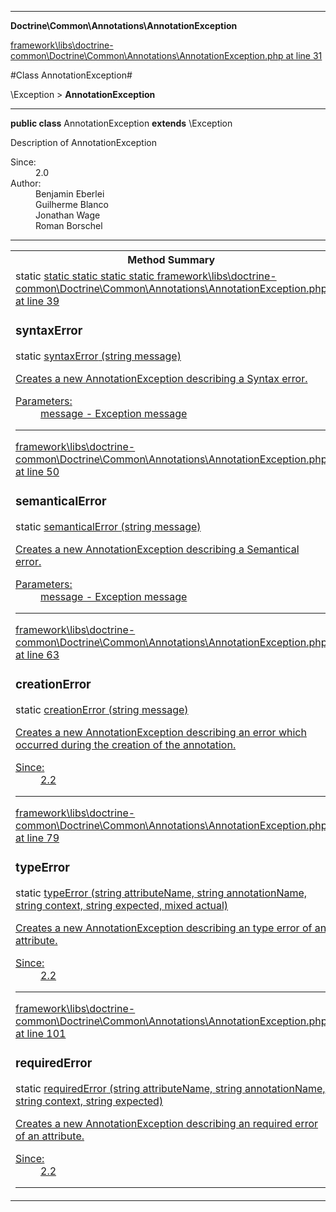 

- - -

**Doctrine\Common\Annotations\AnnotationException**


<a href="https://github.com/JeyDotC/Hirudo/blob/master/framework/libs/doctrine-common/Doctrine/Common/Annotations/AnnotationException.php#L31" target='_blank'>framework\libs\doctrine-common\Doctrine\Common\Annotations\AnnotationException.php at line 31</a>

#Class AnnotationException#

\Exception &gt; **AnnotationException**




- - -

<p><strong>public  class</strong> <span>AnnotationException</span>
<strong>extends</strong> \Exception

</p>

<div class="comment" id="overview_description"><p>Description of AnnotationException</p></div>

<dl>
<dt>Since:</dt>
<dd>2.0</dd>
<dt>Author:</dt>
<dd>Benjamin Eberlei <kontakt@beberlei.de></dd>
<dd>Guilherme Blanco <guilhermeblanco@hotmail.com></dd>
<dd>Jonathan Wage <jonwage@gmail.com></dd>
<dd>Roman Borschel <roman@code-factory.org></dd>
</dl>


<hr />

<table id="summary_method">
<tr><th colspan="2">Method Summary</th></tr>
<tr>
<td><span class='k'>static </span> <span class='nx'><a href='https://github.com/JeyDotC/Hirudo-docs/blob/master/Doctrine/Common/Annotations/AnnotationException.md#syntaxerror>AnnotationException</a></span></td>
<td class="description"><p class="name"><a href="#syntaxerror">syntaxError</a>(string message)</p><p class="description">Creates a new AnnotationException describing a Syntax error.</p></td>
</tr>
<tr>
<td><span class='k'>static </span> <span class='nx'><a href='https://github.com/JeyDotC/Hirudo-docs/blob/master/Doctrine/Common/Annotations/AnnotationException.md#semanticalerror>AnnotationException</a></span></td>
<td class="description"><p class="name"><a href="#semanticalerror">semanticalError</a>(string message)</p><p class="description">Creates a new AnnotationException describing a Semantical error.</p></td>
</tr>
<tr>
<td><span class='k'>static </span> <span class='nx'><a href='https://github.com/JeyDotC/Hirudo-docs/blob/master/Doctrine/Common/Annotations/AnnotationException.md#creationerror>AnnotationException</a></span></td>
<td class="description"><p class="name"><a href="#creationerror">creationError</a>(string message)</p><p class="description">Creates a new AnnotationException describing an error which occurred during
the creation of the annotation.</p></td>
</tr>
<tr>
<td><span class='k'>static </span> <span class='nx'><a href='https://github.com/JeyDotC/Hirudo-docs/blob/master/Doctrine/Common/Annotations/AnnotationException.md#typeerror>AnnotationException</a></span></td>
<td class="description"><p class="name"><a href="#typeerror">typeError</a>(string attributeName, string annotationName, string context, string expected, mixed actual)</p><p class="description">Creates a new AnnotationException describing an type error of an attribute.</p></td>
</tr>
<tr>
<td><span class='k'>static </span> <span class='nx'><a href='https://github.com/JeyDotC/Hirudo-docs/blob/master/Doctrine/Common/Annotations/AnnotationException.md#requirederror>AnnotationException</a></span></td>
<td class="description"><p class="name"><a href="#requirederror">requiredError</a>(string attributeName, string annotationName, string context, string expected)</p><p class="description">Creates a new AnnotationException describing an required error of an attribute.</p></td>
</tr>
</table>

<h2 id="detail_method">Method Detail</h2>

<a href="https://github.com/JeyDotC/Hirudo/blob/master/framework/libs/doctrine-common/Doctrine/Common/Annotations/AnnotationException.php#L39" target='_blank'>framework\libs\doctrine-common\Doctrine\Common\Annotations\AnnotationException.php at line 39</a>

<h3 id="syntaxError()">syntaxError</h3>
<span class='k'>static </span> <span class='nx'><a href='https://github.com/JeyDotC/Hirudo-docs/blob/master/Doctrine/Common/Annotations/AnnotationException.md#syntaxerror>AnnotationException</a></span> <span class='nf'>syntaxError</span> (string message)

<div class="details">
<p>Creates a new AnnotationException describing a Syntax error.</p><dl>
<dt>Parameters:</dt>
<dd>message - Exception message</dd>
</dl>

</div>

- - -


<a href="https://github.com/JeyDotC/Hirudo/blob/master/framework/libs/doctrine-common/Doctrine/Common/Annotations/AnnotationException.php#L50" target='_blank'>framework\libs\doctrine-common\Doctrine\Common\Annotations\AnnotationException.php at line 50</a>

<h3 id="semanticalError()">semanticalError</h3>
<span class='k'>static </span> <span class='nx'><a href='https://github.com/JeyDotC/Hirudo-docs/blob/master/Doctrine/Common/Annotations/AnnotationException.md#semanticalerror>AnnotationException</a></span> <span class='nf'>semanticalError</span> (string message)

<div class="details">
<p>Creates a new AnnotationException describing a Semantical error.</p><dl>
<dt>Parameters:</dt>
<dd>message - Exception message</dd>
</dl>

</div>

- - -


<a href="https://github.com/JeyDotC/Hirudo/blob/master/framework/libs/doctrine-common/Doctrine/Common/Annotations/AnnotationException.php#L63" target='_blank'>framework\libs\doctrine-common\Doctrine\Common\Annotations\AnnotationException.php at line 63</a>

<h3 id="creationError()">creationError</h3>
<span class='k'>static </span> <span class='nx'><a href='https://github.com/JeyDotC/Hirudo-docs/blob/master/Doctrine/Common/Annotations/AnnotationException.md#creationerror>AnnotationException</a></span> <span class='nf'>creationError</span> (string message)

<div class="details">
<p>Creates a new AnnotationException describing an error which occurred during
the creation of the annotation.</p><dl>
<dt>Since:</dt>
<dd>2.2</dd>
</dl>

</div>

- - -


<a href="https://github.com/JeyDotC/Hirudo/blob/master/framework/libs/doctrine-common/Doctrine/Common/Annotations/AnnotationException.php#L79" target='_blank'>framework\libs\doctrine-common\Doctrine\Common\Annotations\AnnotationException.php at line 79</a>

<h3 id="typeError()">typeError</h3>
<span class='k'>static </span> <span class='nx'><a href='https://github.com/JeyDotC/Hirudo-docs/blob/master/Doctrine/Common/Annotations/AnnotationException.md#typeerror>AnnotationException</a></span> <span class='nf'>typeError</span> (string attributeName, string annotationName, string context, string expected, mixed actual)

<div class="details">
<p>Creates a new AnnotationException describing an type error of an attribute.</p><dl>
<dt>Since:</dt>
<dd>2.2</dd>
</dl>

</div>

- - -


<a href="https://github.com/JeyDotC/Hirudo/blob/master/framework/libs/doctrine-common/Doctrine/Common/Annotations/AnnotationException.php#L101" target='_blank'>framework\libs\doctrine-common\Doctrine\Common\Annotations\AnnotationException.php at line 101</a>

<h3 id="requiredError()">requiredError</h3>
<span class='k'>static </span> <span class='nx'><a href='https://github.com/JeyDotC/Hirudo-docs/blob/master/Doctrine/Common/Annotations/AnnotationException.md#requirederror>AnnotationException</a></span> <span class='nf'>requiredError</span> (string attributeName, string annotationName, string context, string expected)

<div class="details">
<p>Creates a new AnnotationException describing an required error of an attribute.</p><dl>
<dt>Since:</dt>
<dd>2.2</dd>
</dl>

</div>

- - -

